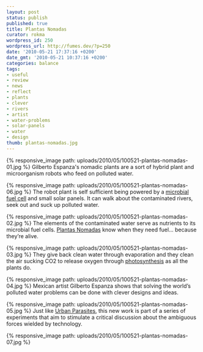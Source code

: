 ```yaml
---
layout: post
status: publish
published: true
title: Plantas Nomadas
curator: rokma
wordpress_id: 250
wordpress_url: http://fumes.dev/?p=250
date: '2010-05-21 17:37:16 +0200'
date_gmt: '2010-05-21 10:37:16 +0200'
categories: balance
tags:
- useful
- review
- news
- reflect
- plants
- clever
- rivers
- artist
- water-problems
- solar-panels
- water
- design
thumb: plantas-nomadas.jpg
---
```


{% responsive_image path: uploads/2010/05/100521-plantas-nomadas-01.jpg %}
Gilberto Espanza's nomadic plants are a sort of hybrid plant and microorganism robots who feed on polluted water.

{% responsive_image path: uploads/2010/05/100521-plantas-nomadas-06.jpg %}
The robot plant is self sufficient being powered by a <a href="http://en.wikipedia.org/wiki/Microbial_fuel_cell" target="_blank" >microbial fuel cell</a> and small solar panels. It can walk about the contaminated rivers, seek out and suck up polluted water.

{% responsive_image path: uploads/2010/05/100521-plantas-nomadas-02.jpg %}
The elements of the contaminated water serve as nutrients to its microbial fuel cells. <a target="_blank" href="http://www.plantasnomadas.com/">Plantas Nomadas</a> know when they need fuel&hellip; because they&rsquo;re alive. 

{% responsive_image path: uploads/2010/05/100521-plantas-nomadas-03.jpg %}
They give back clean water through evaporation and they clean the air sucking CO2 to release oxygen through <a target="_blank" href="http://en.wikipedia.org/wiki/Photosynthesis">photosynthesis</a> as all the plants do.

{% responsive_image path: uploads/2010/05/100521-plantas-nomadas-04.jpg %}
Mexican artist Gilberto Espanza shows that solving the world&rsquo;s polluted water problems can be done with clever designs and ideas. 

{% responsive_image path: uploads/2010/05/100521-plantas-nomadas-05.jpg %}
Just like <a target="_blank" href="http://parasitosurbanos.com">Urban Parasites</a>, this new work is part of a series of experiments that aim to stimulate a critical discussion about the ambiguous forces wielded by technology.

{% responsive_image path: uploads/2010/05/100521-plantas-nomadas-07.jpg %}

